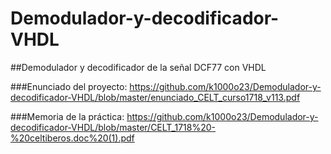 # Demodulador-y-decodificador-VHDL
##Demodulador y decodificador de la señal DCF77 con VHDL

###Enunciado del proyecto: 
https://github.com/k1000o23/Demodulador-y-decodificador-VHDL/blob/master/enunciado_CELT_curso1718_v113.pdf

###Memoria de la práctica:
https://github.com/k1000o23/Demodulador-y-decodificador-VHDL/blob/master/CELT_1718%20-%20celtiberos.doc%20(1).pdf
